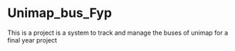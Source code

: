 # Unimap_bus_Fyp
This is a project is a system to track and manage the buses of unimap for a final year project
